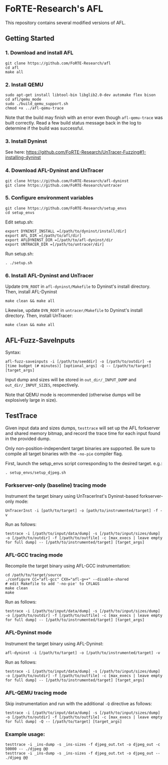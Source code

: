 # FoRTE-Research's AFL

This repository contains several modified versions of AFL.

## Getting Started

### 1. Download and install AFL
```
git clone https://github.com/FoRTE-Research/afl
cd afl
make all
```


### 2. Install QEMU

```
sudo apt-get install libtool-bin libglib2.0-dev automake flex bison
cd afl/qemu_mode
sudo ./build_qemu_support.sh
chmod +x ../afl-qemu-trace
```
Note that the build may finish with an error even though `afl-qemu-trace` was built correctly.  Read a few build status message back in the log to determine if the build was successful.



### 3. Install Dyninst
See here: https://github.com/FoRTE-Research/UnTracer-Fuzzing#1-installing-dyninst



### 4. Download AFL-Dyninst and UnTracer
```
git clone https://github.com/FoRTE-Research/afl-dyninst
git clone https://github.com/FoRTE-Research/untracer
```



### 5. Configure environment variables
```
git clone https://github.com/FoRTE-Research/setup_envs
cd setup_envs
```

Edit setup.sh:
```
export DYNINST_INSTALL =[/path/to/dyninst/install/dir]
export AFL_DIR =[/path/to/afl/dir]
export AFLDYNINST_DIR =[/path/to/afl-dyninst/dir
export UNTRACER_DIR =[/path/to/untracer/dir]
```

Run setup.sh:
```
. ./setup.sh
```



### 6. Install AFL-Dyninst and UnTracer

Update `DYN_ROOT` in `afl-dyninst/Makefile` to Dyninst's install directory. Then, install AFL-Dyninst
```
make clean && make all
```
Likewise, update `DYN_ROOT` in `untracer/Makefile` to Dyninst's install directory. Then, install UnTracer:
```
make clean && make all
```


## AFL-Fuzz-SaveInputs
Syntax:
```
afl-fuzz-saveinputs -i [/path/to/seeddir] -o [/path/to/outdir] -e [time budget (# minutes)] [optional_args] -Q -- [/path/to/target] [target_args]
```
Input dump and sizes will be stored in `out_dir/_INPUT_DUMP` and `out_dir/_INPUT_SIZES`, respectively.

Note that QEMU mode is recommended (otherwise dumps will be explosively large in size).


## TestTrace
Given input data and sizes dumps, `testtrace` will set up the AFL forkserver and shared memory bitmap, and record the trace time for each input found in the provided dump.

Only non-position-independent target binaries are supported. Be sure to compile all target binaries with the `-no-pie` compiler flag.

First, launch the setup_envs script corresponding to the desired target. e.g.:
```
. setup_envs/setup_djpeg.sh
```



### Forkserver-only (baseline) tracing mode
Instrument the target binary using UnTracerInst's Dyninst-based forkserver-only mode:
```
UnTracerInst -i [path/to/target] -o [path/to/instrumented/target] -f -v
```

Run as follows:
```
testrace -i [/path/to/input/data/dump] -s [/path/to/input/sizes/dump] -o [/path/to/outdir] -f [/path/to/outfile] -c [max_execs | leave empty for full dump] -- [/path/to/instrumented/target] [target_args]
```



### AFL-GCC tracing mode
Recompile the target binary using AFL-GCC instrumentation:
```
cd /path/to/target/source
./configure CC="afl-gcc" CXX="afl-g++" --disable-shared
# edit Makefile to add '-no-pie' to CFLAGS
make clean
make
```

Run as follows:
```
testrace -i [/path/to/input/data/dump] -s [/path/to/input/sizes/dump] -o [/path/to/outdir] -f [/path/to/outfile] -c [max_execs | leave empty for full dump] -- [/path/to/instrumented/target] [target_args]
```



### AFL-Dyninst mode
Instrument the target binary using AFL-Dyninst:
```
afl-dyninst -i [/path/to/target] -o [/path/to/instrumented/target] -v
```

Run as follows:
```
testrace -i [/path/to/input/data/dump] -s [/path/to/input/sizes/dump] -o [/path/to/outdir] -f [/path/to/outfile] -c [max_execs | leave empty for full dump] -- [/path/to/instrumented/target] [target_args]
```



### AFL-QEMU tracing mode

Skip instrumentation and run with the additional `-Q` directive as follows:
```
testrace -i [/path/to/input/data/dump] -s [/path/to/input/sizes/dump] -o [/path/to/outdir] -f [/path/to/outfile] -c [max_execs | leave empty for full dump] -Q -- [/path/to/target] [target_args]
```



### Example usage:
```
testtrace -i _ins-dump -s _ins-sizes -f djpeg_out.txt -o djpeg_out -c 50000 -- ./djpeg @@
testtrace -i _ins-dump -s _ins-sizes -f djpeg_out.txt -o djpeg_out -- ./djpeg @@
```
